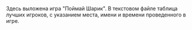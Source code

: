 Здесь выложена игра "Поймай Шарик". В текстовом файле таблица лучших игроков, c указанием места, имени и времени проведенного в игре.

